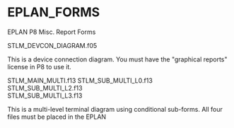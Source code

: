 # EPLAN_FORMS
EPLAN P8 Misc. Report Forms

STLM_DEVCON_DIAGRAM.f05 

This is a device connection diagram. You must have the "graphical reports" license in P8 to use it.

STLM_MAIN_MULTI.f13	
STLM_SUB_MULTI_L0.f13	
STLM_SUB_MULTI_L2.f13	
STLM_SUB_MULTI_L3.f13

This is a multi-level terminal diagram using conditional sub-forms. All four files must be placed in the EPLAN
